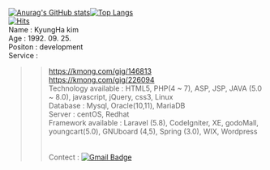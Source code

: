 [![Anurag's GitHub stats](https://github-readme-stats.vercel.app/api?username=Flowerkh&theme=onedark&show_icons=true&hide=issues)](https://github.com/anuraghazra/github-readme-stats)[![Top Langs](https://github-readme-stats.vercel.app/api/top-langs/?username=Flowerkh&layout=compact&theme=onedark)](https://github.com/anuraghazra/github-readme-stats)
<br/>
[![Hits](https://hits.seeyoufarm.com/api/count/incr/badge.svg?url=https://github.com/Flowerkh/%2Fhit-counter&count_bg=%2379C83D&title_bg=%23555555&icon=&icon_color=%23E7E7E7&title=hits&edge_flat=false)](https://hits.seeyoufarm.com)
<br/>
Name : KyungHa kim <br/>
Age : 1992. 09. 25.<br/>
Positon : development<br/>
Service :<br/>
 >> https://kmong.com/gig/146813<br/>
 >> https://kmong.com/gig/226094<br/>
Technology available : HTML5, PHP(4 ~ 7), ASP, JSP, JAVA (5.0 ~ 8.0), javascript, jQuery, css3, Linux<br/>
Database : Mysql, Oracle(10,11), MariaDB<br/>
Server : centOS, Redhat<br/>
Framework available : Laravel (5.8), CodeIgniter, XE, godoMall, youngcart(5.0), GNUboard (4,5), Spring (3.0), WIX, Wordpress
<br/><br/><br/>
Contect : [![Gmail Badge](https://img.shields.io/badge/Gmail-d14836?style=flat-square&logo=Gmail&logoColor=white&link=mailto:qbxlrudgk1@gmail.com)](mailto:qbxlrudgk1@gmail.com)





